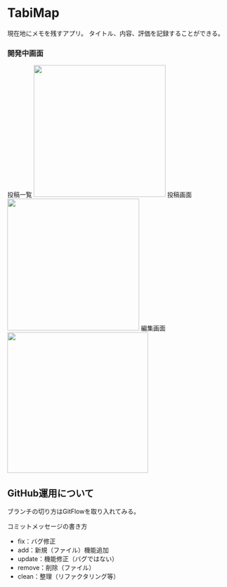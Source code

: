 # TabiMap
現在地にメモを残すアプリ。
タイトル、内容、評価を記録することができる。
### 開発中画面

投稿一覧
<img src="https://user-images.githubusercontent.com/106295898/200500950-942bbcaa-37e2-4f22-914e-52b7c9f29123.png" width="300">
投稿画面
<img src="https://user-images.githubusercontent.com/106295898/200500852-f3911316-78ea-44ea-869d-49f92d3579da.png" width="300">
編集画面
<img src="https://user-images.githubusercontent.com/106295898/217554931-74cdf56b-3745-4205-b3c5-050811806484.png" width="320">




## GitHub運用について
ブランチの切り方はGitFlowを取り入れてみる。

コミットメッセージの書き方
- fix：バグ修正
- add：新規（ファイル）機能追加
- update：機能修正（バグではない）
- remove：削除（ファイル）
- clean：整理（リファクタリング等）


